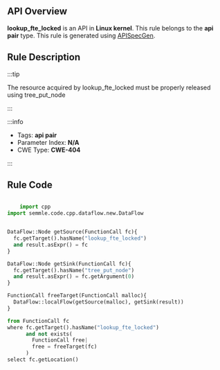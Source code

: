 ---
---


## API Overview
**lookup_fte_locked** is an API in **Linux kernel**. This rule belongs to the **api pair** type. This rule is generated using [APISpecGen](../../tools/APISpecGen).
## Rule Description

:::tip

The resource acquired by lookup_fte_locked must be properly released using tree_put_node

:::

:::info

- Tags: **api pair**
- Parameter Index: **N/A**
- CWE Type: **CWE-404**

:::

## Rule Code
```python

    import cpp
import semmle.code.cpp.dataflow.new.DataFlow


DataFlow::Node getSource(FunctionCall fc){
  fc.getTarget().hasName("lookup_fte_locked")
  and result.asExpr() = fc
}

DataFlow::Node getSink(FunctionCall fc){
  fc.getTarget().hasName("tree_put_node")
  and result.asExpr() = fc.getArgument(0)
}

FunctionCall freeTarget(FunctionCall malloc){
  DataFlow::localFlow(getSource(malloc), getSink(result))
}

from FunctionCall fc
where fc.getTarget().hasName("lookup_fte_locked")
      and not exists(
        FunctionCall free| 
        free = freeTarget(fc)
      )
select fc.getLocation()

    
```